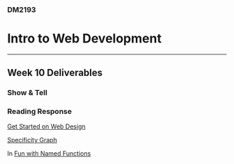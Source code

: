### DM2193

# Intro to Web Development

---

## Week 10 Deliverables

### Show & Tell

### Reading Response
[Get Started on Web Design](http://css-tricks.com/get-started-web-design/) 
	
[Specificity Graph](http://csswizardry.com/2014/10/the-specificity-graph/) 
	
In [Fun with Named Functions](http://raganwald.com/2014/10/24/fun-with-named-functions.html) 
